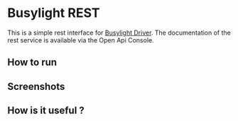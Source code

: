 # Busylight REST
This is a simple rest interface for [Busylight Driver](https://github.com/tckb/busylight_driver). The documentation of the rest service is available via the Open Api Console. 


## How to run


## Screenshots


## How is it useful ?

